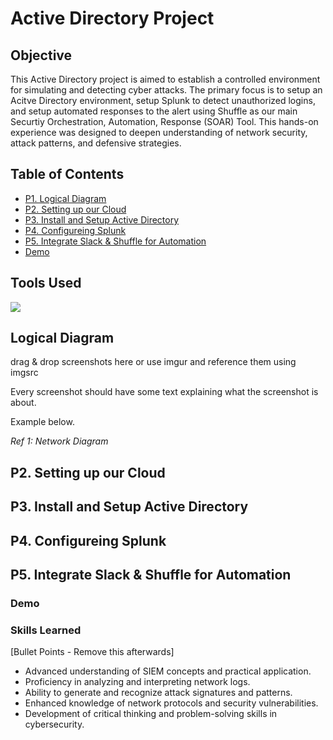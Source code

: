 # Active Directory Project

## Objective
This Active Directory project is aimed to establish a controlled environment for simulating and detecting cyber attacks. The primary focus is to setup an Acitve Directory environment, setup Splunk to detect unauthorized logins, and setup automated responses to the alert using Shuffle as our main Securtiy Orchestration, Automation, Response (SOAR) Tool. This hands-on experience was designed to deepen understanding of network security, attack patterns, and defensive strategies.

## Table of Contents
- <a href="https://github.com/jonasm2-cs/Active-Directory-Project/edit/main/README.md#logical-diagram">P1. Logical Diagram</a>
- <a href="https://github.com/jonasm2-cs/Active-Directory-Project/edit/main/README.md#p2-setting-up-our-cloud">P2. Setting up our Cloud</a>
- <a href="https://google.com">P3. Install and Setup Active Directory</a>
- <a href="https://google.com">P4. Configureing Splunk</a>
- <a href="https://google.com">P5. Integrate Slack & Shuffle for Automation</a>
- <a href="https://google.com">Demo</a>

## Tools Used
<img src="https://img.shields.io/badge/-Security%2B-FF0000?&style=for-the-badge&logo=CompTIA&logoColor=white" />

## Logical Diagram
drag & drop screenshots here or use imgur and reference them using imgsrc

Every screenshot should have some text explaining what the screenshot is about.

Example below.

*Ref 1: Network Diagram*
## P2. Setting up our Cloud 
## P3. Install and Setup Active Directory
## P4. Configureing Splunk 
## P5. Integrate Slack & Shuffle for Automation

### Demo

### Skills Learned
[Bullet Points - Remove this afterwards]

- Advanced understanding of SIEM concepts and practical application.
- Proficiency in analyzing and interpreting network logs.
- Ability to generate and recognize attack signatures and patterns.
- Enhanced knowledge of network protocols and security vulnerabilities.
- Development of critical thinking and problem-solving skills in cybersecurity.
